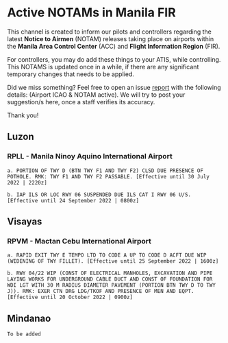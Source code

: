 # Active NOTAMs in Manila FIR

This channel is created to inform our pilots and controllers regarding the latest **Notice to Airmen** (NOTAM) releases taking place on airports within the **Manila Area Control Center** (ACC) and **Flight Information Region** (FIR).

For controllers, you may do add these things to your ATIS, while controlling. This NOTAMS is updated once in a while, if there are any significant temporary changes that needs to be applied.

Did we miss something? Feel free to open an issue [report](https://github.com/notkenzotayko/vatphil-knowledgebase/issues) with the following details: (Airport ICAO & NOTAM active). We will try to post your suggestion/s here, once a staff verifies its accuracy.

Thank you!

## Luzon

### RPLL - Manila Ninoy Aquino International Airport
```a. PORTION OF TWY D (BTN TWY F1 AND TWY F2) CLSD DUE PRESENCE OF POTHOLE. RMK: TWY F1 AND TWY F2 PASSABLE. [Effective until 30 July 2022 | 2220z]```

```b. IAP ILS OR LOC RWY 06 SUSPENDED DUE ILS CAT I RWY 06 U/S. [Effective until 24 September 2022 | 0800z]```

## Visayas

### RPVM - Mactan Cebu International Airport
```a. RAPID EXIT TWY E TEMPO LTD TO CODE A UP TO CODE D ACFT DUE WIP (WIDENING OF TWY FILLET). [Effective until 25 September 2022 | 1600z]```

```b. RWY 04/22 WIP (CONST OF ELECTRICAL MANHOLES, EXCAVATION AND PIPE LAYING WORKS FOR UNDERGROUND CABLE DUCT AND CONST OF FOUNDATION FOR WDI LGT WITH 30 M RADIUS DIAMETER PAVEMENT (PORTION BTN TWY D TO TWY J)). RMK: EXER CTN DRG LDG/TKOF AND PRESENCE OF MEN AND EQPT. [Effective until 20 October 2022 | 0900z]```

## Mindanao
```To be added```